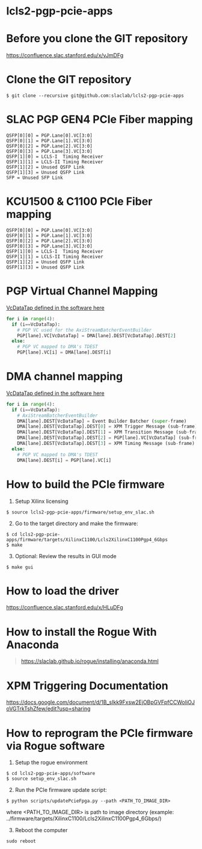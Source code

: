 # lcls2-pgp-pcie-apps

<!--- ######################################################## -->

# Before you clone the GIT repository

https://confluence.slac.stanford.edu/x/vJmDFg

# Clone the GIT repository

```
$ git clone --recursive git@github.com:slaclab/lcls2-pgp-pcie-apps
```

<!--- ######################################################## -->

# SLAC PGP GEN4 PCIe Fiber mapping

```
QSFP[0][0] = PGP.Lane[0].VC[3:0]
QSFP[0][1] = PGP.Lane[1].VC[3:0]
QSFP[0][2] = PGP.Lane[2].VC[3:0]
QSFP[0][3] = PGP.Lane[3].VC[3:0]
QSFP[1][0] = LCLS-I  Timing Receiver
QSFP[1][1] = LCLS-II Timing Receiver
QSFP[1][2] = Unused QSFP Link
QSFP[1][3] = Unused QSFP Link
SFP = Unused SFP Link
```

<!--- ######################################################## -->

# KCU1500 & C1100 PCIe Fiber mapping

```
QSFP[0][0] = PGP.Lane[0].VC[3:0]
QSFP[0][1] = PGP.Lane[1].VC[3:0]
QSFP[0][2] = PGP.Lane[2].VC[3:0]
QSFP[0][3] = PGP.Lane[3].VC[3:0]
QSFP[1][0] = LCLS-I  Timing Receiver
QSFP[1][1] = LCLS-II Timing Receiver
QSFP[1][2] = Unused QSFP Link
QSFP[1][3] = Unused QSFP Link
```

<!--- ######################################################## -->

# PGP Virtual Channel Mapping

[VcDataTap defined in the software here](https://github.com/slaclab/lcls2-pgp-fw-lib/blob/master/python/lcls2_pgp_fw_lib/shared/_Application.py#L38)

```python
for i in range(4):
  if (i==VcDataTap):
    # PGP VC used for the AxiStreamBatcherEventBuilder
    PGP[lane].VC[VcDataTap] = DMA[lane].DEST[VcDataTap].DEST[2]
  else:
    # PGP VC mapped to DMA's TDEST
    PGP[lane].VC[i] = DMA[lane].DEST[i]
```

<!--- ######################################################## -->

# DMA channel mapping

[VcDataTap defined in the software here](https://github.com/slaclab/lcls2-pgp-fw-lib/blob/master/python/lcls2_pgp_fw_lib/shared/_Application.py#L38)

```python
for i in range(4):
  if (i==VcDataTap):
    # AxiStreamBatcherEventBuilder
    DMA[lane].DEST[VcDataTap] = Event Builder Batcher (super-frame)
    DMA[lane].DEST[VcDataTap].DEST[0] = XPM Trigger Message (sub-frame)
    DMA[lane].DEST[VcDataTap].DEST[1] = XPM Transition Message (sub-frame)
    DMA[lane].DEST[VcDataTap].DEST[2] = PGP[lane].VC[VcDataTap] (sub-frame)
    DMA[lane].DEST[VcDataTap].DEST[3] = XPM Timing Message (sub-frame)
  else:
    # PGP VC mapped to DMA's TDEST
    DMA[lane].DEST[i] = PGP[lane].VC[i]
```

<!--- ######################################################## -->

# How to build the PCIe firmware

1) Setup Xilinx licensing
```
$ source lcls2-pgp-pcie-apps/firmware/setup_env_slac.sh
```

2) Go to the target directory and make the firmware:
```
$ cd lcls2-pgp-pcie-apps/firmware/targets/XilinxC1100/Lcls2XilinxC1100Pgp4_6Gbps
$ make
```

3) Optional: Review the results in GUI mode
```
$ make gui
```

<!--- ######################################################## -->

# How to load the driver

https://confluence.slac.stanford.edu/x/HLuDFg

<!--- ######################################################## -->

# How to install the Rogue With Anaconda

> https://slaclab.github.io/rogue/installing/anaconda.html

<!--- ######################################################## -->

# XPM Triggering Documentation

https://docs.google.com/document/d/1B_sIkk9Fxsw2EjOBpGVFpfCCWoIiOJoVGTrkTshZfew/edit?usp=sharing

<!--- ######################################################## -->

# How to reprogram the PCIe firmware via Rogue software

1) Setup the rogue environment
```
$ cd lcls2-pgp-pcie-apps/software
$ source setup_env_slac.sh
```

2) Run the PCIe firmware update script:
```
$ python scripts/updatePcieFpga.py --path <PATH_TO_IMAGE_DIR>
```
where <PATH_TO_IMAGE_DIR> is path to image directory (example: ../firmware/targets/XilinxC1100/Lcls2XilinxC1100Pgp4_6Gbps/)

3) Reboot the computer
```
sudo reboot
```

<!--- ######################################################## -->
